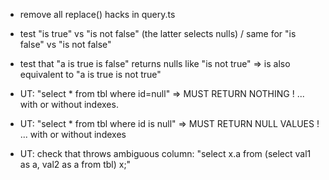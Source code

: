 

- remove all replace() hacks in query.ts
- test "is true" vs "is not false" (the latter selects nulls) / same for "is false" vs "is not false"
- test that "a is true is false" returns nulls like "is not true"
      => is also equivalent to "a is true is not true"

- UT: "select * from tbl where id=null"  => MUST RETURN NOTHING ! ... with or without indexes.
- UT: "select * from tbl where id is null"  => MUST RETURN NULL VALUES ! ... with or without indexes
- UT: check that throws ambiguous column: "select x.a from (select val1 as a, val2 as a from tbl) x;"
